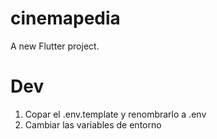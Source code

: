 # cinemapedia

A new Flutter project.

# Dev

1. Copar el .env.template y renombrarlo a .env
2. Cambiar las variables de entorno

